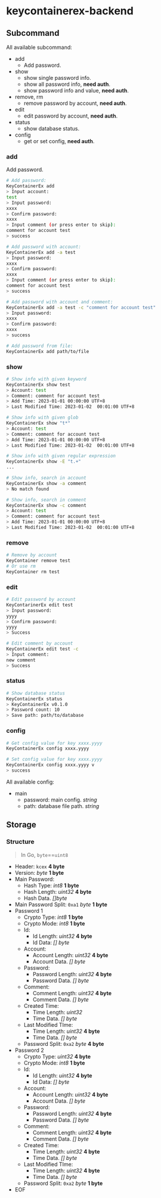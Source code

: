 # keycontainerex-backend

## Subcommand

All available subcommand:

* add
  - Add password.
* show
  - show single password info.
  - show all password info, **need auth**.
  - show password info and value, **need auth**.
* remove, rm
  - remove password by account, **need auth**.
* edit
  - edit password by account, **need auth**.
* status
  - show database status.
* config
  - get or set config, **need auth**.


### add

Add password.

~~~ bash
# Add password:
KeyContainerEx add
> Input account:
test
> Input password:
xxxx
> Confirm password:
xxxx
> Input comment (or press enter to skip):
comment for account test
> success

# Add password with account:
KeyContainerEx add -a test
> Input password:
xxxx
> Confirm password:
xxxx
> Input comment (or press enter to skip):
comment for account test
> success

# Add password with account and comment:
KeyContainerEx add -a test -c "comment for account test"
> Input password:
xxxx
> Confirm password:
xxxx
> success

# Add password from file:
KeyContainerEx add path/to/file
~~~

### show

~~~ bash
# Show info with given keyword
KeyContainerEx show test
> Account: test
> Comment: comment for account test
> Add Time: 2023-01-01 00:00:00 UTF+8
> Last Modified Time: 2023-01-02  00:01:00 UTF+8

# Show info with given glob
KeyContainerEx show "t*"
> Account: test
> Comment: comment for account test
> Add Time: 2023-01-01 00:00:00 UTF+8
> Last Modified Time: 2023-01-02  00:01:00 UTF+8

# Show info with given regular expression
KeyContainerEx show -E "t.+"
...

# Show info, search in account
KeyContainerEx show -a comment
> No match found

# Show info, search in comment
KeyContainerEx show -c comment
> Account: test
> Comment: comment for account test
> Add Time: 2023-01-01 00:00:00 UTF+8
> Last Modified Time: 2023-01-02  00:01:00 UTF+8
~~~

### remove

~~~ bash
# Remove by account
KeyContainer remove test
# Or use rm
KeyContainer rm test
~~~

### edit

~~~ bash
# Edit password by account
KeyContarinerEx edit test
> Input password:
yyyy
> Confirm password:
yyyy
> Success

# Edit comment by account
KeyContainerEx edit test -c
> Input comment:
new comment
> Success
~~~

### status

~~~ bash
# Show database status
KeyContainerEx status
> KeyContainerEx v0.1.0
> Password count: 10
> Save path: path/to/database
~~~

### config

~~~ bash
# Get config value for key xxxx.yyyy
KeyContainerEx config xxxx.yyyy

# Set config value for key xxxx.yyyy
KeyContainerEx config xxxx.yyyy v
> success
~~~

All available config:
* main
  - password: main config. *string*
  - path: database file path. *string*

## Storage

### Structure

> In Go, ``byte``==``uint8``

* Header: ``kcex`` **4 byte**
* Version: *byte* **1 byte**
* Main Password:
  - Hash Type: *int8* **1 byte**
  - Hash Length: *uint32* **4 byte**
  - Hash Data. *[]byte*
* Main Password Split: ``0xa1`` *byte* **1 byte**
* Password 1
  - Crypto Type: *int8* **1 byte**
  - Crypto Mode: *int8* **1 byte**
  - Id:
    * Id Length: *uint32* **4 byte**
    * Id Data: *[] byte*
  - Account:
    * Account Length: *uint32* **4 byte**
    * Account Data. *[] byte*
  - Password:
    * Password Length: *uint32* **4 byte**
    * Password Data. *[] byte*
  - Comment:
    * Comment Length: *uint32* **4 byte**
    * Comment Data. *[] byte*
  - Created Time:
    * Time Length: *uint32*
    * Time Data. *[] byte*
  - Last Modified TIme:
    * Time Length: *uint32* **4 byte**
    * Time Data. *[] byte*
  - Password Split: ``0xa2`` *byte* **4 byte**
* Password 2
  - Crypto Type: *uint32* **4 byte**
  - Crypto Mode: *int8* **1 byte**
  - Id:
    * Id Length: *uint32* **4 byte**
    * Id Data: *[] byte*
  - Account:
    * Account Length: *uint32* **4 byte**
    * Account Data. *[] byte*
  - Password:
    * Password Length: *uint32* **4 byte**
    * Password Data. *[] byte*
  - Comment:
    * Comment Length: *uint32* **4 byte**
    * Comment Data. *[] byte*
  - Created Time:
    * Time Length: *uint32* **4 byte**
    * Time Data. *[] byte*
  - Last Modified TIme:
    * Time Length: *uint32* **4 byte**
    * Time Data. *[] byte*
  - Password Split: ``0xa2`` *byte* **1 byte**
* EOF
